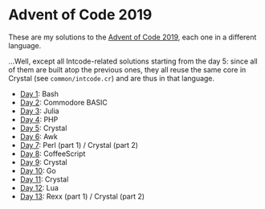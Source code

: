 # Advent of Code 2019

These are my solutions to the [Advent of Code 2019][2019], each one in a
different language.

…Well, except all Intcode-related solutions starting from the day 5: since all
of them are built atop the previous ones, they all reuse the same core in
Crystal (see `common/intcode.cr`) and are thus in that language.

[2019]: https://adventofcode.com/2019

* [Day 1](./day01): Bash
* [Day 2](./day02): Commodore BASIC
* [Day 3](./day03): Julia
* [Day 4](./day04): PHP
* [Day 5](./day05): Crystal
* [Day 6](./day06): Awk
* [Day 7](./day07): Perl (part 1) / Crystal (part 2)
* [Day 8](./day08): CoffeeScript
* [Day 9](./day09): Crystal
* [Day 10](./day10): Go
* [Day 11](./day11): Crystal
* [Day 12](./day12): Lua
* [Day 13](./day13): Rexx (part 1) / Crystal (part 2)
